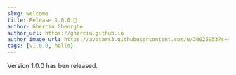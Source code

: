 ```yaml
---
slug: welcome
title: Release 1.0.0 🥳
author: Gherciu Gheorghe
author_url: https://gherciu.github.io
author_image_url: https://avatars3.githubusercontent.com/u/30025953?s=400&u=09b14631cb620717a5e2f9b678fd107ec60ed383&v=4
tags: [v1.0.0, hello]
---
```


Version 1.0.0 has ben released.
